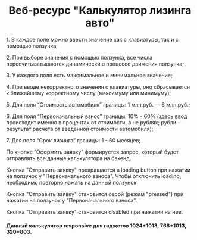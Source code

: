 
<h1 align="center" target="_blank"> Веб-ресурс "Калькулятор лизинга авто"</h1> 

<p>
1. В каждое поле можно ввести значение как с клавиатуры, так и с помощью ползунка;
</p>
<p>2. При выборе значения с помощью ползунка, все числа пересчитыватываются динамически в процессе движения ползунка;</p>
<p>3. У каждого поля есть максимальное и минимальное значение;</p>
<p>4. При вводе некорректного значения с клавиатуры, оно сбрасывается к ближайшему корректному числу (максимуму или минимуму);</p>
<p>5. Для поля “Стоимость автомобиля” границы: 1 млн.руб. — 6 млн.руб.;</p>
<p>6. Для поля “Первоначальный взнос” границы: 10% - 60% (здесь ввод происходит именно в процентах от стоимости, а не рублях; рубли - результат расчета от введенной стоимости автомобиля);</p>
<p>7. Для поля “Срок лизинга” границы: 1 - 60 месяцев;</p>


<p>
По кнопке “Оформить заявку” формируется запрос, который будет отправлять все данные калькулятора на бэкенд.
</p>

<p>
Кнопка "Отправить заявку" превращается в loading button при нажатии на ползунок у "Первоначального взноса". Чтобы отключить loading, необходимо повторно нажать на данный ползунок.
</p>

<p>
Кнопка "Отправить заявку" становится серой (режим "pressed") при нажатии на ползунок у "Первоначального взноса".
</p>

<p>
Кнопка "Отправить заявку" становится disabled  при нажатии на нее.
</p>

<h4>
Данный калькулятор responsive для гаджетов 1024*1013, 768*1013, 320*803.
</h4>
